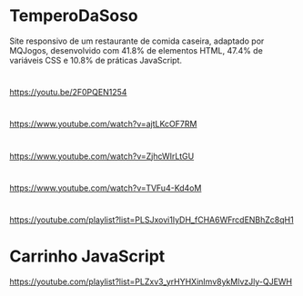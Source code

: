 # TemperoDaSoso
Site responsivo de um restaurante de comida caseira, adaptado por MQJogos,
desenvolvido com 41.8% de elementos HTML, 47.4% de variáveis CSS e 
10.8% de práticas JavaScript.
#
https://youtu.be/2F0PQEN1254

#
https://www.youtube.com/watch?v=ajtLKcOF7RM

#
https://www.youtube.com/watch?v=ZjhcWIrLtGU
#
https://www.youtube.com/watch?v=TVFu4-Kd4oM
#
#
https://youtube.com/playlist?list=PLSJxovi1IyDH_fCHA6WFrcdENBhZc8qH1
#
# Carrinho JavaScript
https://youtube.com/playlist?list=PLZxv3_yrHYHXinImv8ykMlvzJly-QJEWH
